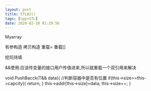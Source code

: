 ```yaml
---
layout: post
title: STL02()
tags: [cpp+STL]
date: 2020-02-10 01:29:56
---
```


Myarray

有参构造
拷贝构造
重载=
重载[]

挖坑待填

&&使用:应该传变量的接口用户传值进来,所以就重载一个双引用来解决

void PushBacck(T&& data){
    //判断容器中是否有位置
    if(this->size>=this->capcity){
        return;
    }
    this->addr[this->size]=data;
     this->size++;
}

